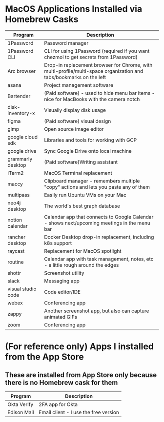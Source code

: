 # MacOS Applications Installed via Homebrew Casks

|Program|Description|
|-------|-----------|
|1Password|Password manager|
|1Password CLI|CLI for using 1Password (required if you want chezmoi to get secrets from 1Password)|
|Arc browser|Drop-in replacement browser for Chrome, with multi-profile/multi-space organization and tabs/bookmarks on the left|
|asana|Project management software|
|Bartender|(Paid software) - used to hide menu bar items - nice for MacBooks with the camera notch|
|disk-inventory-x|Visually display disk usage|
|figma|(Paid software) visual design|
|gimp|Open source image editor|
|google cloud sdk|Libraries and tools for working with GCP|
|google drive|Sync Google Drive onto local machine|
|grammarly desktop|(Paid software)Writing assistant|
|iTerm2|MacOS Terminal replacement|
|maccy|Clipboard manager - remembers multiple "copy" actions and lets you paste any of them|
|multipass|Easily run Ubuntu VMs on your Mac|
|neo4j desktop|The world's best graph database|
|notion calendar|Calendar app that connects to Google Calendar - shows next/upcoming meetings in the menu bar|
|rancher desktop|Docker Desktop drop-in replacement, including k8s support|
|raycast|Replacement for MacOS spotlight|
|routine|Calendar app with task management, notes, etc - a little rough around the edges|
|shottr|Screenshot utility|
|slack|Messaging app|
|visual studio code|Code editor/IDE|
|webex|Conferencing app|
|zappy|Another screenshot app, but also can capture animated GIFs|
|zoom|Conferencing app|

# (For reference only) Apps I installed from the App Store

## These are installed from App Store only because there is no Homebrew cask for them 

|Program|Description|
|-------|-----------|
|Okta Verify|2FA app for Okta|
|Edison Mail|Email client - I use the free version|
